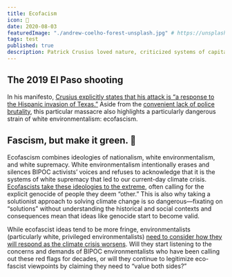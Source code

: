 ```yaml
---
title: Ecofacism
icon: 🐶
date: 2020-08-03
featuredImage: "./andrew-coelho-forest-unsplash.jpg" # https://unsplash.com/photos/aL7SA1ASVdQ
tags: test
published: true
description: Patrick Crusius loved nature, criticized systems of capitalism and urban sprawl, and wrote an environmental manifesto titled, “An Inconvenient Truth.” His “solution” for climate change was genocide. Exactly one year ago, he massacred 23 people in the 2019 El Paso shooting.
---
```


## The 2019 El Paso shooting

In his manifesto, [Crusius explicitly states that his attack is “a response to the Hispanic invasion of Texas.”](https://time.com/5874088/el-paso-shooting-racism/) Aside from the [convenient lack of police brutality](https://www.nytimes.com/2019/08/09/us/el-paso-suspect-confession.html), this particular massacre also highlights a particularly dangerous strain of white environmentalism: ecofascism.

## Fascism, but make it green. 🌱

Ecofascism combines ideologies of nationalism, white environmentalism, and white supremacy. White environmentalism intentionally erases and silences BIPOC activists’ voices and refuses to acknowledge that it is the systems of white supremacy that led to our current-day climate crisis. [Ecofascists take these ideologies to the extreme](https://www.opendemocracy.net/en/countering-radical-right/eco-fascism-justifications-terrorist-violence-christchurch-mosque-shooting-and-el-paso-shooting/), often calling for the explicit genocide of people they deem “other.” This is also why taking a solutionist approach to solving climate change is so dangerous—fixating on “solutions” without understanding the historical and social contexts and consequences mean that ideas like genocide start to become valid.

While ecofascist ideas tend to be more fringe, environmentalists (particularly white, privileged environmentalists) [need to consider how they will respond as the climate crisis worsens](https://theintercept.com/2019/08/05/el-paso-shooting-eco-fascism-migration/). Will they start listening to the concerns and demands of BIPOC environmentalists who have been calling out these red flags for decades, or will they continue to legitimize eco-fascist viewpoints by claiming they need to “value both sides?”
